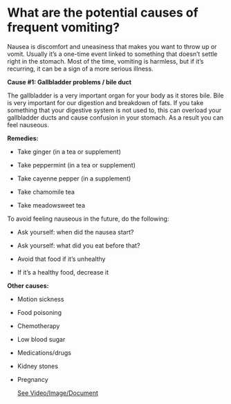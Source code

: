 # What are the potential causes of frequent vomiting?

Nausea is discomfort and uneasiness that makes you want to throw up or vomit. Usually it’s a one-time event linked to something that doesn’t settle right in the stomach. Most of the time, vomiting is harmless, but if it’s recurring, it can be a sign of a more serious illness.

**Cause #1: Gallbladder problems / bile duct**

The gallbladder is a very important organ for your body as it stores bile. Bile is very important for our digestion and breakdown of fats. If you take something that your digestive system is not used to, this can overload your gallbladder ducts and cause confusion in your stomach. As a result you can feel nauseous.

**Remedies:**

- Take ginger (in a tea or supplement)

- Take peppermint (in a tea or supplement)

- Take cayenne pepper (in a supplement)

- Take chamomile tea

- Take meadowsweet tea

To avoid feeling nauseous in the future, do the following:

- Ask yourself: when did the nausea start?

- Ask yourself: what did you eat before that?

- Avoid that food if it’s unhealthy

- If it’s a healthy food, decrease it

**Other causes:**

- Motion sickness

- Food poisoning

- Chemotherapy

- Low blood sugar

- Medications/drugs

- Kidney stones

- Pregnancy

     [See Video/Image/Document](https://hls-player.drberg.com/asset?path=migrated-assets/nausea-remedies-best-way-to-get-rid-of-nausea-drberg)